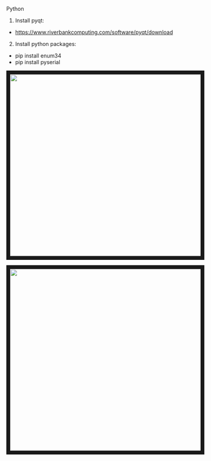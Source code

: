 Python

1. Install pyqt:
  * https://www.riverbankcomputing.com/software/pyqt/download

2. Install python packages:
  * pip install enum34
  * pip install pyserial



<a href="http://www.youtube.com/watch?feature=player_embedded&v=CsVZl6bo17Y
" target="_blank"><img src="http://img.youtube.com/vi/CsVZl6bo17Y/0.jpg" 
 width="640" height="480" border="10" /></a>
 
 
<a href="http://www.youtube.com/watch?feature=player_embedded&v=qqULx-mhv6U
" target="_blank"><img src="http://img.youtube.com/vi/qqULx-mhv6U/0.jpg" 
 width="640" height="480" border="10" /></a>
